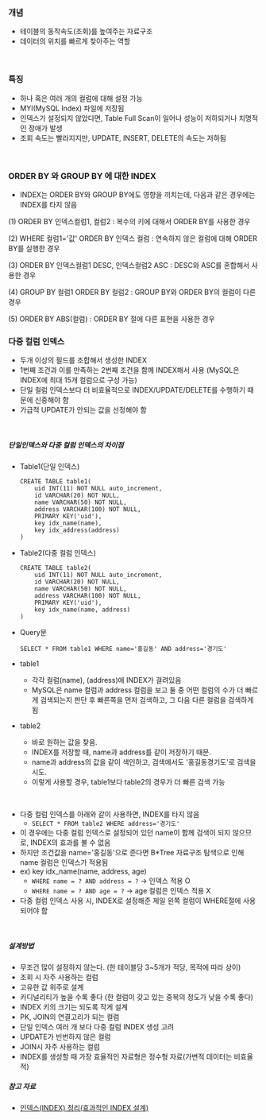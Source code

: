 
### 개념
- 테이블의 동작속도(조회)를 높여주는 자료구조
- 데이터의 위치를 빠르게 찾아주는 역할

<br>

### 특징
- 하나 혹은 여러 개의 컬럼에 대해 설정 가능
- MYI(MySQL Index) 파일에 저장됨
- 인덱스가 설정되지 않았다면, Table Full Scan이 일어나 성능이 저하되거나 치명적인 장애가 발생
- 조회 속도는 빨라지지만, UPDATE, INSERT, DELETE의 속도는 저하됨

<br>

### ORDER BY 와 GROUP BY 에 대한 INDEX
- INDEX는 ORDER BY와 GROUP BY에도 영향을 끼치는데, 다음과 같은 경우에는 INDEX를 타지 않음

(1) ORDER BY 인덱스컬럼1, 컬럼2 : 복수의 키에 대해서 ORDER BY를 사용한 경우

(2) WHERE 컬럼1='값' ORDER BY 인덱스 컬럼 : 연속하지 않은 컬럼에 대해 ORDER BY를 실행한 경우

(3) ORDER BY 인덱스컬럼1 DESC, 인덱스컬럼2 ASC : DESC와 ASC를 혼합해서 사용한 경우

(4) GROUP BY 컬럼1 ORDER BY 컬럼2 : GROUP BY와 ORDER BY의 컬럼이 다른 경우

(5) ORDER BY ABS(컬럼) : ORDER BY 절에 다른 표현을 사용한 경우

### 다중 컬럼 인덱스
- 두개 이상의 필드를 조합해서 생성한 INDEX
- 1번째 조건과 이를 만족하는 2번째 조건을 함께 INDEX해서 사용 (MySQL은 INDEX에 최대 15개 컬럼으로 구성 가능)
- 단일 컬럼 인덱스보다 더 비효율적으로 INDEX/UPDATE/DELETE를 수행하기 때문에 신중해야 함
- 가급적 UPDATE가 안되는 값을 선정해야 함

<br>

##### 단일인덱스와 다중 컬럼 인덱스의 차이점
- Table1(단일 인덱스)
    ```
    CREATE TABLE table1(
        uid INT(11) NOT NULL auto_increment,
        id VARCHAR(20) NOT NULL,
        name VARCHAR(50) NOT NULL,
        address VARCHAR(100) NOT NULL,
        PRIMARY KEY('uid'),
        key idx_name(name),
        key idx_address(address)
    )
    ```

- Table2(다중 컬럼 인덱스)
    ```
    CREATE TABLE table2(
        uid INT(11) NOT NULL auto_increment,
        id VARCHAR(20) NOT NULL,
        name VARCHAR(50) NOT NULL,
        address VARCHAR(100) NOT NULL,
        PRIMARY KEY('uid'),
        key idx_name(name, address)
    )
    ```

- Query문

    `SELECT * FROM table1 WHERE name='홍길동' AND address='경기도'`

- table1
    - 각각 컬럼(name), (address)에 INDEX가 걸려있음
    - MySQL은 name 컬럼과 address 컬럼을 보고 둘 중 어떤 컬럼의 수가 더 빠르게 검색되는지 판단 후 빠른쪽을 먼저 검색하고, 그 다음 다른 컬럼을 검색하게 됨
- table2
    - 바로 원하는 값을 찾음.
    - INDEX를 저장할 때, name과 address를 같이 저장하기 때문. 
    - name과 address의 값을 같이 색인하고, 검색에서도 '홍길동경기도'로 검색을 시도.
    - 이렇게 사용할 경우, table1보다 table2의 경우가 더 빠른 검색 가능

<br>

- 다중 컬럼 인덱스를 아래와 같이 사용하면, INDEX를 타지 않음
    - `SELECT * FROM table2 WHERE address='경기도'`
- 이 경우에는 다중 컬럼 인덱스로 설정되어 있던 name이 함께 검색이 되지 않으므로, INDEX의 효과를 볼 수 없음
- 하지만 조건값을 name='홍길동'으로 준다면 B*Tree 자료구조 탐색으로 인해 name 컬럼은 인덱스가 적용됨
- ex) key idx_name(name, address, age)
    - `WHERE name = ? AND address = ?` -> 인덱스 적용 O
    - `WHERE name = ? AND age = ?` -> age 컬럼은 인덱스 적용 X
- 다중 컬럼 인덱스 사용 시, INDEX로 설정해준 제일 왼쪽 컬럼이 WHERE절에 사용되어야 함

<br>

##### 설계방법
- 무조건 많이 설정하지 않는다. (한 테이블당 3~5개가 적당, 목적에 따라 상이)
- 조회 시 자주 사용하는 컬럼
- 고유한 값 위주로 설계
- 카디널리티가 높을 수록 좋다 (한 컬럼이 갖고 있는 중복의 정도가 낮을 수록 좋다)
- INDEX 키의 크기는 되도록 작게 설계
- PK, JOIN의 연결고리가 되는 컬럼
- 단일 인덱스 여러 개 보다 다중 컬럼 INDEX 생성 고려
- UPDATE가 빈번하지 않은 컬럼
- JOIN시 자주 사용하는 컬럼
- INDEX를 생성할 때 가장 효율적인 자료형은 정수형 자료(가변적 데이터는 비효율적)



##### 참고 자료
- [인덱스(INDEX) 정리(효과적인 INDEX 설계)](https://spiderwebcoding.tistory.com/6)